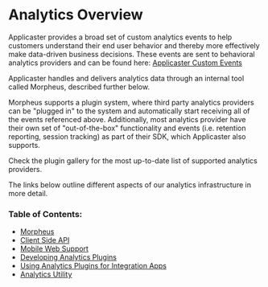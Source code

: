 #  Analytics Overview

Applicaster provides a broad set of custom analytics events to help customers understand their end user behavior and thereby more effectively make data-driven business decisions. These events are sent to behavioral analytics providers and can be found here: [Applicaster Custom Events](https://applicaster.zendesk.com/hc/en-us/articles/115005587003-Applicaster-Custom-Analytic-Events)

Applicaster handles and delivers analytics data through an internal tool called Morpheus, described further below.

Morpheus supports a plugin system, where third party analytics providers can be "plugged in" to the system and automatically start receiving all of the events referenced above. Additionally, most analytics provider have their own set of "out-of-the-box" functionality and events (i.e. retention reporting, session tracking) as part of their SDK, which Applicaster also supports. 

Check the plugin gallery for the most up-to-date list of supported analytics providers.

The links below outline different aspects of our analytics infrastructure in more detail.

### Table of Contents:
* [Morpheus](/analytics/morpheus/morpheus.md)
* [Client Side API](/analytics/client_side_api/client_side_api.md)
* [Mobile Web Support](/analytics/mobile_web_support/mobile_web_support.md)
* [Developing Analytics Plugins](/analytics/developing_analytics_plugins/developing_analytics_plugins.md)
* [Using Analytics Plugins for Integration Apps](/analytics/plugins_integration_apps/plugins_integration_apps.md)
* [Analytics Utility](/analytics/analytics_utility/analytics_utility.md)
